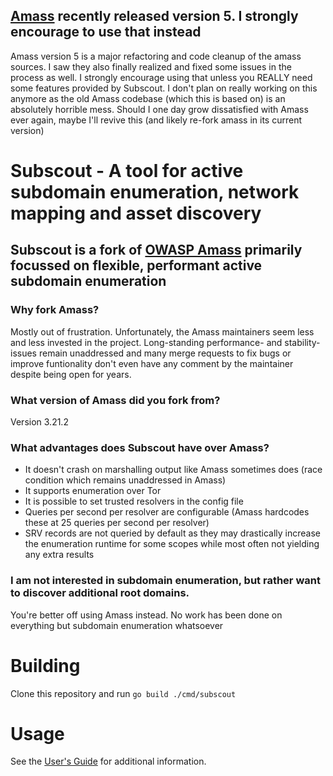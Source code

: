 ## [Amass](https://github.com/OWASP/Amass) recently released version 5. I strongly encourage to use that instead
Amass version 5 is a major refactoring and code cleanup of the amass sources. I saw they also finally realized and fixed some issues in the process as well. I strongly encourage using that unless you REALLY need some features provided by Subscout. I don't plan on really working on this anymore as the old Amass codebase (which this is based on) is an absolutely horrible mess. Should I one day grow dissatisfied with Amass ever again, maybe I'll revive this (and likely re-fork amass in its current version)

# Subscout - A tool for active subdomain enumeration, network mapping and asset discovery

## Subscout is a fork of [OWASP Amass](https://github.com/OWASP/Amass) primarily focussed on flexible, performant active subdomain enumeration
### Why fork Amass?
Mostly out of frustration. Unfortunately, the Amass maintainers seem less and less invested in the project. Long-standing performance- and stability-issues remain unaddressed and many merge requests to fix bugs or improve funtionality don't even have any comment by the maintainer despite being open for years.
### What version of Amass did you fork from?
Version 3.21.2
### What advantages does Subscout have over Amass?
* It doesn't crash on marshalling output like Amass sometimes does (race condition which remains unaddressed in Amass)
* It supports enumeration over Tor
* It is possible to set trusted resolvers in the config file
* Queries per second per resolver are configurable (Amass hardcodes these at 25 queries per second per resolver)
* SRV records are not queried by default as they may drastically increase the enumeration runtime for some scopes while most often not yielding any extra results
### I am not interested in subdomain enumeration, but rather want to discover additional root domains.
You're better off using Amass instead. No work has been done on everything but subdomain enumeration whatsoever
# Building
Clone this repository and run `go build ./cmd/subscout`
# Usage
See the [User's Guide](./doc/user_guide.md) for additional information.
